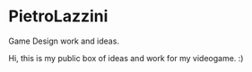 # PietroLazzini
Game Design work and ideas.

Hi, this is my public box of ideas and work for my videogame. :)
